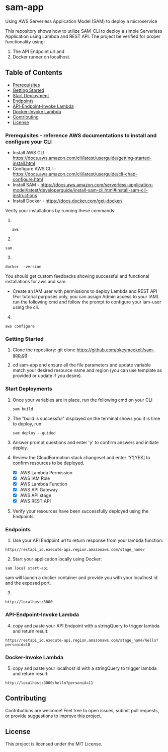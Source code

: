 # sam-app
Using AWS Serverless Application Model (SAM) to deploy a microservice

This repository shows how to utilize SAM-CLI to deploy a simple Serverless Application using Lambda and REST API. The project be verified for proper functionality using:
1. The API Endpoint url and 
2. Docker runner on localhost.

## Table of Contents

- [Prerequisites](#prerequisites)
- [Getting Started](getting-started)
- [Start Deployment](#start-deployments)
- [Endpoints](#endpoints)
- [API-Endpoint-Invoke Lambda](#API-Endpoint-Invoke-Lambda)
- [Docker-Invoke Lambda](#Docker-Invoke-Lambda)
- [Contributing](#contributing)
- [License](#license)

### Prerequisites - reference AWS documentations to install and configure your CLI

- Install AWS CLI - https://docs.aws.amazon.com/cli/latest/userguide/getting-started-install.html
- Configure AWS CLI - https://docs.aws.amazon.com/cli/latest/userguide/cli-chap-configure.html
- Install SAM - https://docs.aws.amazon.com/serverless-application-model/latest/developerguide/install-sam-cli.html#install-sam-cli-instructions
- Install Docker - https://docs.docker.com/get-docker/


Verify your installations by running these commands:

1. 

```
   aws
```

2. 

```
sam
```

3. 

```
docker --version
```
You should get custom feedbacks showing successful and functional installations for aws and sam.

- Create an IAM user with permissions to deploy Lambda and REST API (For tutorial purposes only, you can assign Admin access to your IAM). run the following cmd and follow the prompt to configure your iam-user using the cli.

4. 

```
aws configure
```

### Getting Started

1. Clone the repository:
   git clone https://github.com/okeymcokoli/sam-app.git

2. cd sam-app and ensure all the file parameters and update variable match your desired resource name and region (you can use template as provided or update if you desire). 


### Start Deployments
1. Once your variables are in place, run the following cmd on your CLI

    ```
    sam build
    ```

2. The "build is successful" displayed on the terminal shows you it is time to deploy, run:
    ```
    sam deploy --guided
    ```
3. Answer prompt questions and enter 'y' to confirm answers and initiate deploy.

4. Review the CloudFormation stack changeset and enter 'Y'[YES] to confirm resources to be deployed.

    - [x] AWS Lambda Permission
    - [x] AWS IAM Role
    - [x] AWS Lambda Function
    - [x] AWS API Gateway
    - [x] AWS API stage
    - [x] AWS REST API

5. Verify your resources have been successfully deployed using the Endpoints.

### Endpoints

1. Use your API Endpoint url to return response from your lambda function:

```
https//restapi_id.execute-api.region.amazonaws.com/stage_name/
```

2. Start your application locally using Docker:

```
sam local start-api
```

sam will launch a docker container and provide you with your localhost id and the exposed port.

3. 

```
http://localhost:3000

```


### API-Endpoint-Invoke Lambda
4. copy and paste your API Endpoint with a stringQuery to trigger lambda and return result:

```
https//restapi_id.execute-api.region.amazonaws.com/stage_name/hello?personid=10
```

### Docker-Invoke Lambda
5. copy and paste your localhost id with a stringQuery to trigger lambda and return result:

```
http://localhost:3000/hello?personid=11
```

## Contributing
Contributions are welcome! Feel free to open issues, submit pull requests, or provide suggestions to improve this project.

## License
This project is licensed under the MIT License.
